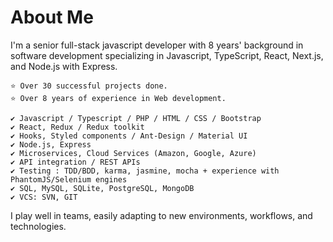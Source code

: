 # About Me

I'm a senior full-stack javascript developer with 8 years' background in software development specializing in Javascript, TypeScript, React, Next.js, and Node.js with Express.
```
⭐️ Over 30 successful projects done.
⭐️ Over 8 years of experience in Web development.
```

```
✔️ Javascript / Typescript / PHP / HTML / CSS / Bootstrap
✔️ React, Redux / Redux toolkit
✔️ Hooks, Styled components / Ant-Design / Material UI
✔️ Node.js, Express
✔️ Microservices, Cloud Services (Amazon, Google, Azure)
✔️ API integration / REST APIs
✔️ Testing : TDD/BDD, karma, jasmine, mocha + experience with PhantomJS/Selenium engines
✔️ SQL, MySQL, SQLite, PostgreSQL, MongoDB
✔️ VCS: SVN, GIT
```


I play well in teams, easily adapting to new environments, workflows, and technologies.
